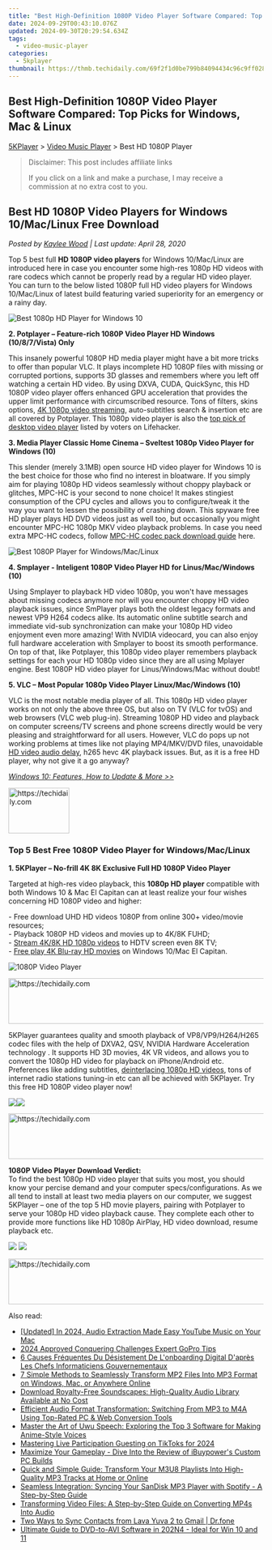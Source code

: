 ```yaml
---
title: "Best High-Definition 1080P Video Player Software Compared: Top Picks for Windows, Mac & Linux"
date: 2024-09-29T00:43:10.076Z
updated: 2024-09-30T20:29:54.634Z
tags:
  - video-music-player
categories:
  - 5kplayer
thumbnail: https://thmb.techidaily.com/69f2f1d0be799b84094434c96c9ff028c4a80dbd7350853b948ef46f1ee3993c.jpg
---
```


## Best High-Definition 1080P Video Player Software Compared: Top Picks for Windows, Mac & Linux

[5KPlayer](https://tools.techidaily.com/5kplayer/products/) \> [Video Music Player](https://tools.techidaily.com/5kplayer/video-music-player/) \> Best HD 1080P Player

>  Disclaimer: This post includes affiliate links
>
>  If you click on a link and make a purchase, I may receive a commission at no extra cost to you.
>

## Best HD 1080P Video Players for Windows 10/Mac/Linux Free Download

 _Posted by [Kaylee Wood](https://www.quora.com/profile/Amanda-Hu-21) | Last update: April 28, 2020_

Top 5 best full **HD 1080P video players** for Windows 10/Mac/Linux are introduced here in case you encounter some high-res 1080p HD videos with rare codecs which cannot be properly read by a regular HD video player. You can turn to the below listed 1080P full HD video players for Windows 10/Mac/Linux of latest build featuring varied superiority for an emergency or a rainy day.

![Best 1080p HD Player for Windows 10](https://www.5kplayer.com/video-music-player/img/5kp-1080p-video-player-zjy-001.png) 

**2\. Potplayer – Feature-rich 1080P Video Player HD Windows (10/8/7/Vista) Only** 

This insanely powerful 1080P HD media player might have a bit more tricks to offer than popular VLC. It plays incomplete HD 1080P files with missing or corrupted portions, supports 3D glasses and remembers where you left off watching a certain HD video. By using DXVA, CUDA, QuickSync, this HD 1080P video player offers enhanced GPU acceleration that provides the upper limit performance with circumscribed resource. Tons of filters, skins options, [4K 1080p video streaming](https://tools.techidaily.com/5kplayer/airplay/), auto-subtitles search & insertion etc are all covered by Potplayer. This 1080p video player is also the [top pick of desktop video player](http://lifehacker.com/five-best-desktop-video-players-1503859883) listed by voters on Lifehacker.

**3\. Media Player Classic Home Cinema – Sveltest 1080p Video Player for Windows (10)** 

This slender (merely 3.1MB) open source HD video player for Windows 10 is the best choice for those who find no interest in bloatware. If you simply aim for playing 1080p HD videos seamlessly without choppy playback or glitches, MPC-HC is your second to none choice! It makes stingiest consumption of the CPU cycles and allows you to configure/tweak it the way you want to lessen the possibility of crashing down. This spyware free HD player plays HD DVD videos just as well too, but occasionally you might encounter MPC-HC 1080p MKV video playback problems. In case you need extra MPC-HC codecs, follow [MPC-HC codec pack download guide](https://tools.techidaily.com/5kplayer/video-music-player/) here.

![Best 1080P Player for Windows/Mac/Linux](https://www.5kplayer.com/video-music-player/img/5kp-1080p-video-player-zjy-002.png) 

**4\. Smplayer - Inteligent 1080P Video Player HD for Linus/Mac/Windows (10)** 

Using Smplayer to playback HD video 1080p, you won't have messages about missing codecs anymore nor will you encounter choppy HD video playback issues, since SmPlayer plays both the oldest legacy formats and newest VP9 H264 codecs alike. Its automatic online subtitle search and immediate vid-sub synchronization can make your 1080p HD video enjoyment even more amazing! With NVIDIA videocard, you can also enjoy full hardware acceleration with Smplayer to boost its smooth performance. On top of that, like Potplayer, this 1080p video player remembers playback settings for each your HD 1080p video since they are all using Mplayer engine. Best 1080P HD video player for Linus/Windows/Mac without doubt!

**5\. VLC – Most Popular 1080p Video Player Linux/Mac/Windows (10)** 

VLC is the most notable media player of all. This 1080p HD video player works on not only the above three OS, but also on TV (VLC for tvOS) and web browsers (VLC web plug-in). Streaming 1080P HD video and playback on computer screens/TV screens and phone screens directly would be very pleasing and straightforward for all users. However, VLC do pops up not working problems at times like not playing MP4/MKV/DVD files, unavoidable [HD video audio delay](https://tools.techidaily.com/5kplayer/video-music-player/), h265 hevc 4K playback issues. But, as it is a free HD player, why not give it a go anyway?

[_Windows 10: Features, How to Update & More >>_](https://tools.techidaily.com/5kplayer/video-music-player/)

<!-- affiliate ads begin -->
<a href="https://review-au.sjv.io/c/5597632/2098701/14409" target="_top" id="2098701">
  <img src="//a.impactradius-go.com/display-ad/14409-2098701" border="0" alt="https://techidaily.com" width="120" height="90"/>
</a>
<img height="0" width="0" src="https://review-au.sjv.io/i/5597632/2098701/14409" style="position:absolute;visibility:hidden;" border="0" />
<!-- affiliate ads end -->

### Top 5 Best Free 1080P Video Player for Windows/Mac/Linux

**1\. 5KPlayer – No-frill 4K 8K Exclusive Full HD 1080P Video Player** 

Targeted at high-res video playback, this **1080p HD player** compatible with both Windows 10 & Mac El Capitan can at least realize your four wishes concerning HD 1080P video and higher: 

\- Free download UHD HD videos 1080P from online 300+ video/movie resources;  
\- Playback 1080P HD videos and movies up to 4K/8K FUHD;  
\- [Stream 4K/8K HD 1080p videos](https://tools.techidaily.com/5kplayer/airplay/) to HDTV screen even 8K TV;  
\- [Free play 4K Blu-ray HD movies](https://tools.techidaily.com/5kplayer/video-music-player/) on Windows 10/Mac El Capitan.

![1080P Video Player](https://www.5kplayer.com/video-music-player/img/youtube-0119-01.png) 

<!-- affiliate ads begin -->
<a href="https://aligracehair.sjv.io/c/5597632/1938750/19272" target="_top" id="1938750">
  <img src="//a.impactradius-go.com/display-ad/19272-1938750" border="0" alt="https://techidaily.com" width="728" height="90"/>
</a>
<img height="0" width="0" src="https://aligracehair.sjv.io/i/5597632/1938750/19272" style="position:absolute;visibility:hidden;" border="0" />
<!-- affiliate ads end -->

5KPlayer guarantees quality and smooth playback of VP8/VP9/H264/H265 codec files with the help of DXVA2, QSV, NVIDIA Hardware Acceleration technology . It supports HD 3D movies, 4K VR videos, and allows you to convert the 1080p HD video for playback on iPhone/Android etc. Preferences like adding subtitles, [deinterlacing 1080p HD videos](https://tools.techidaily.com/5kplayer/video-music-player/), tons of internet radio stations tuning-in etc can all be achieved with 5KPlayer. Try this free HD 1080P video player now!

[![](https://www.5kplayer.com/video-music-player/../button/freedownwhitewin.png)](https://tools.techidaily.com/5kplayer/products/)[![](https://www.5kplayer.com/video-music-player/../button/freedownbackmac.png)](https://tools.techidaily.com/5kplayer/products/) 

<!-- affiliate ads begin -->
<a href="https://appsumo.8odi.net/c/5597632/2037335/7443" target="_top" id="2037335">
  <img src="//a.impactradius-go.com/display-ad/7443-2037335" border="0" alt="https://techidaily.com" width="728" height="90"/>
</a>
<img height="0" width="0" src="https://appsumo.8odi.net/i/5597632/2037335/7443" style="position:absolute;visibility:hidden;" border="0" />
<!-- affiliate ads end -->

**1080P Video Player Download Verdict:**  
To find the best 1080p HD video player that suits you most, you should know your percise demand and your computer specs/configurations. As we all tend to install at least two media players on our computer, we suggest 5KPlayer – one of the top 5 HD movie players, pairing with Potplayer to serve your 1080p HD video playback cause. They complete each other to provide more functions like HD 1080p AirPlay, HD video download, resume playback etc.

[![](https://www.5kplayer.com/video-music-player/../button/freedownwhitewin.png)](https://tools.techidaily.com/5kplayer/products/) [![](https://www.5kplayer.com/video-music-player/../button/freedownbackmac.png)](https://tools.techidaily.com/5kplayer/products/)

<!-- affiliate ads begin -->
<a href="https://appsumo.8odi.net/c/5597632/2144277/7443" target="_top" id="2144277">
  <img src="//a.impactradius-go.com/display-ad/7443-2144277" border="0" alt="https://techidaily.com" width="600" height="90"/>
</a>
<img height="0" width="0" src="https://appsumo.8odi.net/i/5597632/2144277/7443" style="position:absolute;visibility:hidden;" border="0" />
<!-- affiliate ads end -->

<ins class="adsbygoogle"
     style="display:block"
     data-ad-format="autorelaxed"
     data-ad-client="ca-pub-7571918770474297"
     data-ad-slot="1223367746"></ins>

<ins class="adsbygoogle"
     style="display:block"
     data-ad-client="ca-pub-7571918770474297"
     data-ad-slot="8358498916"
     data-ad-format="auto"
     data-full-width-responsive="true"></ins>

<span class="atpl-alsoreadstyle">Also read:</span>
<div><ul>
<li><a href="https://facebook-record-videos.techidaily.com/updated-in-2024-audio-extraction-made-easy-youtube-music-on-your-mac/"><u>[Updated] In 2024, Audio Extraction Made Easy YouTube Music on Your Mac</u></a></li>
<li><a href="https://article-posts.techidaily.com/2024-approved-conquering-challenges-expert-gopro-tips/"><u>2024 Approved Conquering Challenges Expert GoPro Tips</u></a></li>
<li><a href="https://discover-brilliant.techidaily.com/6-causes-frequentes-du-desistement-de-lonboarding-digital-dapres-les-chefs-informaticiens-gouvernementaux/"><u>6 Causes Fréquentes Du Désistement De L'onboarding Digital D'après Les Chefs Informaticiens Gouvernementaux</u></a></li>
<li><a href="https://media-tips.techidaily.com/7-simple-methods-to-seamlessly-transform-mp2-files-into-mp3-format-on-windows-mac-or-anywhere-online/"><u>7 Simple Methods to Seamlessly Transform MP2 Files Into MP3 Format on Windows, Mac, or Anywhere Online</u></a></li>
<li><a href="https://media-tips.techidaily.com/download-royalty-free-soundscapes-high-quality-audio-library-available-at-no-cost/"><u>Download Royalty-Free Soundscapes: High-Quality Audio Library Available at No Cost</u></a></li>
<li><a href="https://media-tips.techidaily.com/efficient-audio-format-transformation-switching-from-mp3-to-m4a-using-top-rated-pc-and-web-conversion-tools/"><u>Efficient Audio Format Transformation: Switching From MP3 to M4A Using Top-Rated PC & Web Conversion Tools</u></a></li>
<li><a href="https://media-tips.techidaily.com/master-the-art-of-uwu-speech-exploring-the-top-3-software-for-making-anime-style-voices/"><u>Master the Art of Uwu Speech: Exploring the Top 3 Software for Making Anime-Style Voices</u></a></li>
<li><a href="https://tiktok-videos.techidaily.com/mastering-live-participation-guesting-on-tiktoks-for-2024/"><u>Mastering Live Participation Guesting on TikToks for 2024</u></a></li>
<li><a href="https://buynow-tips.techidaily.com/maximize-your-gameplay-dive-into-the-review-of-ibuypowers-custom-pc-builds/"><u>Maximize Your Gameplay - Dive Into the Review of iBuypower's Custom PC Builds</u></a></li>
<li><a href="https://media-tips.techidaily.com/quick-and-simple-guide-transform-your-m3u8-playlists-into-high-quality-mp3-tracks-at-home-or-online/"><u>Quick and Simple Guide: Transform Your M3U8 Playlists Into High-Quality MP3 Tracks at Home or Online</u></a></li>
<li><a href="https://win-excellent.techidaily.com/seamless-integration-syncing-your-sandisk-mp3-player-with-spotify-a-step-by-step-guide/"><u>Seamless Integration: Syncing Your SanDisk MP3 Player with Spotify - A Step-by-Step Guide</u></a></li>
<li><a href="https://media-tips.techidaily.com/transforming-video-files-a-step-by-step-guide-on-converting-mp4s-into-audio/"><u>Transforming Video Files: A Step-by-Step Guide on Converting MP4s Into Audio</u></a></li>
<li><a href="https://android-transfer.techidaily.com/two-ways-to-sync-contacts-from-lava-yuva-2-to-gmail-drfone-by-drfone-transfer-from-android-transfer-from-android/"><u>Two Ways to Sync Contacts from Lava Yuva 2 to Gmail | Dr.fone</u></a></li>
<li><a href="https://tech-hub.techidaily.com/ultimate-guide-to-dvd-to-avi-software-in-202n4-ideal-for-win-10-and-11/"><u>Ultimate Guide to DVD-to-AVI Software in 202N4 - Ideal for Win 10 and 11</u></a></li>
</ul></div>

